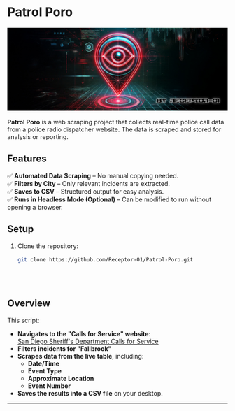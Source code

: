 
# Patrol Poro

![alt text](PATROL-PORO-COVER-IMAGE.jpg)

**Patrol Poro** is a web scraping project that collects real-time police call data from a police radio dispatcher website. The data is scraped and stored for analysis or reporting.


## Features
✅ **Automated Data Scraping** – No manual copying needed.  
✅ **Filters by City** – Only relevant incidents are extracted.  
✅ **Saves to CSV** – Structured output for easy analysis.  
✅ **Runs in Headless Mode (Optional)** – Can be modified to run without opening a browser.  



## Setup

1. Clone the repository:
   ```bash
   git clone https://github.com/Receptor-01/Patrol-Poro.git





## Overview
This script:
- **Navigates to the "Calls for Service" website**:  
  [San Diego Sheriff's Department Calls for Service](https://callsforservice.sdsheriff.gov/)
- **Filters incidents for "Fallbrook"**
- **Scrapes data from the live table**, including:
  - **Date/Time**
  - **Event Type**
  - **Approximate Location**
  - **Event Number**
- **Saves the results into a CSV file** on your desktop.


---


